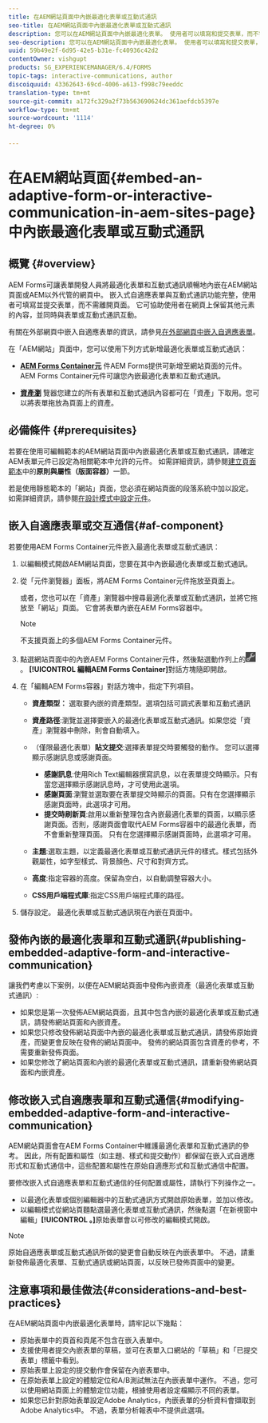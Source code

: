 ```yaml
---
title: 在AEM網站頁面中內嵌最適化表單或互動式通訊
seo-title: 在AEM網站頁面中內嵌最適化表單或互動式通訊
description: 您可以在AEM網站頁面中內嵌最適化表單。 使用者可以填寫和提交表單，而不需離開網站頁面。
seo-description: 您可以在AEM網站頁面中內嵌最適化表單。 使用者可以填寫和提交表單，而不需離開網站頁面。
uuid: 59b49e2f-6d95-42e5-b31e-fc40936c42d2
contentOwner: vishgupt
products: SG_EXPERIENCEMANAGER/6.4/FORMS
topic-tags: interactive-communications, author
discoiquuid: 43362643-69cd-4006-a613-f998c79eeddc
translation-type: tm+mt
source-git-commit: a172fc329a2f73b563690624dc361aefdcb5397e
workflow-type: tm+mt
source-wordcount: '1114'
ht-degree: 0%

---
```



# 在AEM網站頁面{#embed-an-adaptive-form-or-interactive-communication-in-aem-sites-page}中內嵌最適化表單或互動式通訊

## 概覽 {#overview}

AEM Forms可讓表單開發人員將最適化表單和互動式通訊順暢地內嵌在AEM網站頁面或AEM以外代管的網頁中。 嵌入式自適應表單與互動式通訊功能完整，使用者可填寫並提交表單，而不需離開頁面。 它可協助使用者在網頁上保留其他元素的內容，並同時與表單或互動式通訊互動。

有關在外部網頁中嵌入自適應表單的資訊，請參見[在外部網頁中嵌入自適應表單](/help/forms/using/embed-adaptive-form-external-web-page.md)。

在「AEM網站」頁面中，您可以使用下列方式新增最適化表單或互動式通訊：

* **[AEM Forms Container元](/help/forms/using/embed-adaptive-form-aem-sites.md#af-component)**
件AEM Forms提供可新增至網站頁面的元件。AEM Forms Container元件可讓您內嵌最適化表單和互動式通訊。

* **[資產瀏](/help/forms/using/embed-adaptive-form-aem-sites.md#asset-browser)**
覽器您建立的所有表單和互動式通訊內容都可在「資產」下取用。您可以將表單拖放為頁面上的資產。

## 必備條件 {#prerequisites}

若要在使用可編輯範本的AEM網站頁面中內嵌最適化表單或互動式通訊，請確定AEM表單元件已設定為相關範本中允許的元件。 如需詳細資訊，請參閱[建立頁面範本](/help/sites-authoring/templates.md)中的&#x200B;**原則與屬性（版面容器）**&#x200B;一節。

若是使用靜態範本的「網站」頁面，您必須在網站頁面的段落系統中加以設定。 如需詳細資訊，請參閱[在設計模式中設定元件](/help/sites-authoring/default-components-designmode.md)。

## 嵌入自適應表單或交互通信{#af-component}

若要使用AEM Forms Container元件嵌入最適化表單或互動式通訊：

1. 以編輯模式開啟AEM網站頁面，您要在其中內嵌最適化表單或互動式通訊。
1. 從「元件瀏覽器」面板，將AEM Forms Container元件拖放至頁面上。

   或者，您也可以在「資產」瀏覽器中搜尋最適化表單或互動式通訊，並將它拖放至「網站」頁面。 它會將表單內嵌在AEM Forms容器中。

   >[!NOTE]
   >
   >不支援頁面上的多個AEM Forms Container元件。

1. 點選網站頁面中的內嵌AEM Forms Container元件，然後點選動作列上的![settings_icon](assets/settings_icon.png)。 **[!UICONTROL 編輯AEM Forms Container]**&#x200B;對話方塊隨即開啟。
1. 在「編輯AEM Forms容器」對話方塊中，指定下列項目。

   * **資產類型：** 選取要內嵌的資產類型。選項包括可調式表單和互動式通訊
   * **資產路徑**:瀏覽並選擇要嵌入的最適化表單或互動式通訊。如果您從「資產」瀏覽器中刪除，則會自動填入。
   * （僅限最適化表單）**貼文提交**:選擇表單提交時要觸發的動作。 您可以選擇顯示感謝訊息或感謝頁面。

      * **感謝訊息**:使用Rich Text編輯器撰寫訊息，以在表單提交時顯示。只有當您選擇顯示感謝訊息時，才可使用此選項。
      * **感謝頁面**:瀏覽並選取要在表單提交時顯示的頁面。只有在您選擇顯示感謝頁面時，此選項才可用。
      * **提交時刷新頁**:啟用以重新整理包含內嵌最適化表單的頁面，以顯示感謝頁面。否則，感謝頁面會取代AEM Forms容器中的最適化表單，而不會重新整理頁面。 只有在您選擇顯示感謝頁面時，此選項才可用。
   * **主題**:選取主題，以定義最適化表單或互動式通訊元件的樣式。樣式包括外觀屬性，如字型樣式、背景顏色、尺寸和對齊方式。
   * **高度**:指定容器的高度。保留為空白，以自動調整容器大小。
   * **CSS用戶端程式庫**:指定CSS用戶端程式庫的路徑。


1. 儲存設定。 最適化表單或互動式通訊現在內嵌在頁面中。

## 發佈內嵌的最適化表單和互動式通訊{#publishing-embedded-adaptive-form-and-interactive-communication}

讓我們考慮以下案例，以便在AEM網站頁面中發佈內嵌資產（最適化表單或互動式通訊）:

* 如果您是第一次發佈AEM網站頁面，且其中包含內嵌的最適化表單或互動式通訊，請發佈網站頁面和內嵌資產。
* 如果您只修改發佈網站頁面中內嵌的最適化表單或互動式通訊，請發佈原始資產，而變更會反映在發佈的網站頁面中。 發佈的網站頁面包含資產的參考，不需要重新發佈頁面。
* 如果您修改了網站頁面和內嵌的最適化表單或互動式通訊，請重新發佈網站頁面和內嵌資產。

## 修改嵌入式自適應表單和互動式通信{#modifying-embedded-adaptive-form-and-interactive-communication}

AEM網站頁面會在AEM Forms Container中維護最適化表單和互動式通訊的參考。 因此，所有配置和屬性（如主題、樣式和提交動作）都保留在嵌入式自適應形式和互動式通信中，這些配置和屬性在原始自適應形式和互動式通信中配置。

要修改嵌入式自適應表單和互動式通信的任何配置或屬性，請執行下列操作之一。

* 以最適化表單或個別編輯器中的互動式通訊方式開啟原始表單，並加以修改。
* 以編輯模式從網站頁麵點選最適化表單或互動式通訊，然後點選「在新視窗中編輯」**[!UICONTROL 。]**&#x200B;原始表單會以可修改的編輯模式開啟。

>[!NOTE]
>
>原始自適應表單或互動式通訊所做的變更會自動反映在內嵌表單中。 不過，請重新發佈最適化表單、互動式通訊或網站頁面，以反映已發佈頁面中的變更。

## 注意事項和最佳做法{#considerations-and-best-practices}

在AEM網站頁面中內嵌最適化表單時，請牢記以下幾點：

* 原始表單中的頁首和頁尾不包含在嵌入表單中。
* 支援使用者提交內嵌表單的草稿，並可在表單入口網站的「草稿」和「已提交表單」標籤中看到。
* 原始表單上設定的提交動作會保留在內嵌表單中。
* 在原始表單上設定的體驗定位和A/B測試無法在內嵌表單中運作。 不過，您可以使用網站頁面上的體驗定位功能，根據使用者設定檔顯示不同的表單。
* 如果您已針對原始表單設定Adobe Analytics，內嵌表單的分析資料會擷取到Adobe Analytics中。 不過，表單分析報表中不提供此選項。

